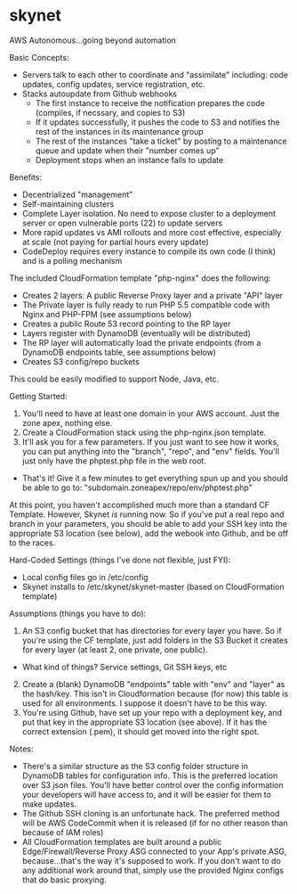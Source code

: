 skynet
======
AWS Autonomous...going beyond automation

Basic Concepts:
- Servers talk to each other to coordinate and "assimilate" including: code updates, config updates, service registration, etc.
- Stacks autoupdate from Github webhooks
  - The first instance to receive the notification prepares the code (compiles, if necssary, and copies to S3)
  - If it updates successfully, it pushes the code to S3 and notifies the rest of the instances in its maintenance group
  - The rest of the instances "take a ticket" by posting to a maintenance queue and update when their "number comes up"
  - Deployment stops when an instance fails to update

Benefits:
- Decentrialized "management"
- Self-maintaining clusters
- Complete Layer isolation. No need to expose cluster to a deployment server or open vulnerable ports (22) to update servers
- More rapid updates vs AMI rollouts and more cost effective, especially at scale (not paying for partial hours every update)
- CodeDeploy requires every instance to compile its own code (I think) and is a polling mechanism

The included CloudFormation template "php-nginx" does the following:
- Creates 2 layers: A public Reverse Proxy layer and a private "API" layer
- The Private layer is fully ready to run PHP 5.5 compatible code with Nginx and PHP-FPM (see assumptions below)
- Creates a public Route 53 record pointing to the RP layer
- Layers register with DynamoDB (eventually will be distributed)
- The RP layer will automatically load the private endpoints (from a DynamoDB endpoints table, see assumptions below)
- Creates S3 config/repo buckets

This could be easily modified to support Node, Java, etc.

Getting Started:
1) You'll need to have at least one domain in your AWS account. Just the zone apex, nothing else.
2) Create a CloudFormation stack using the php-nginx.json template.
3) It'll ask you for a few parameters. If you just want to see how it works, you can put anything into the "branch", "repo", and "env" fields. You'll just only have the phptest.php file in the web root.
- That's it! Give it a few minutes to get everything spun up and you should be able to go to: "subdomain.zoneapex/repo/env/phptest.php"

At this point, you haven't accomplished much more than a standard CF Template. However, Skynet *is* running now. So if you've put a real repo and branch in your parameters, you should be able to add your SSH key into the appropriate S3 location (see below), add the webook into Github, and be off to the races.

Hard-Coded Settings (things I've done not flexible, just FYI):
- Local config files go in /etc/config
- Skynet installs to /etc/skynet/skynet-master (based on CloudFormation template)

Assumptions (things you have to do):<br>
1) An S3 config bucket that has directories for every layer you have. So if you're using the CF template, just add folders in the S3 Bucket it creates for every layer (at least 2, one private, one public).
  - What kind of things? Service settings, Git SSH keys, etc<br>
2) Create a (blank) DynamoDB "endpoints" table with "env" and "layer" as the hash/key. This isn't in Cloudformation because (for now) this table is used for all environments. I suppose it doesn't have to be this way.
3) You're using Github, have set up your repo with a deployment key, and put that key in the appropriate S3 location (see above). If it has the correct extension (.pem), it should get moved into the right spot.

Notes:
- There's a similar structure as the S3 config folder structure in DynamoDB tables for configuration info. This is the preferred location over S3 json files. You'll have better control over the config information your developers will have access to, and it will be easier for them to make updates.
- The Github SSH cloning is an unfortunate hack. The preferred method will be AWS CodeCommit when it is released (if for no other reason than because of IAM roles)
- All CloudFormation templates are built around a public Edge/Firewall/Reverse Proxy ASG connected to your App's private ASG, because...that's the way it's supposed to work. If you don't want to do any additional work around that, simply use the provided Nginx configs that do basic proxying.
